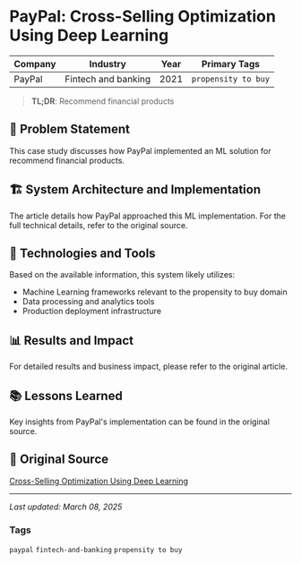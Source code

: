 # PayPal: Cross-Selling Optimization Using Deep Learning

| Company | Industry | Year | Primary Tags | 
|---------|----------|------|--------------|
| PayPal | Fintech and banking | 2021 | `propensity to buy` |

> **TL;DR**: Recommend financial products

## 📝 Problem Statement

This case study discusses how PayPal implemented an ML solution for recommend financial products.

## 🏗️ System Architecture and Implementation

The article details how PayPal approached this ML implementation. For the full technical details, refer to the original source.

## 🔧 Technologies and Tools

Based on the available information, this system likely utilizes:

- Machine Learning frameworks relevant to the propensity to buy domain
- Data processing and analytics tools
- Production deployment infrastructure

## 📊 Results and Impact

For detailed results and business impact, please refer to the original article.

## 📚 Lessons Learned

Key insights from PayPal's implementation can be found in the original source.

## 🔗 Original Source

[Cross-Selling Optimization Using Deep Learning](https://medium.com/paypal-tech/a-deep-learning-based-approach-to-optimizing-actions-e1ae9d1df152)

---

*Last updated: March 08, 2025*

### Tags

`paypal` `fintech-and-banking` `propensity to buy`
